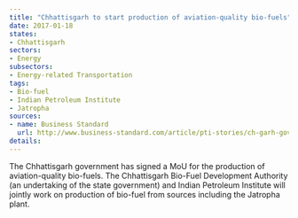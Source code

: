 ```yaml
---
title: "Chhattisgarh to start production of aviation-quality bio-fuels"
date: 2017-01-18
states:
- Chhattisgarh
sectors:
- Energy
subsectors:
- Energy-related Transportation
tags:
- Bio-fuel
- Indian Petroleum Institute
- Jatropha
sources:
- name: Business Standard
  url: http://www.business-standard.com/article/pti-stories/ch-garh-govt-inks-mou-for-production-of-bio-fuel-117011300808_1.html
details:
---
```


The Chhattisgarh government has signed a MoU for the production of aviation-quality bio-fuels. The Chhattisgarh Bio-Fuel Development Authority (an undertaking of the state government) and Indian Petroleum Institute will jointly work on production of bio-fuel from sources including the Jatropha plant.
